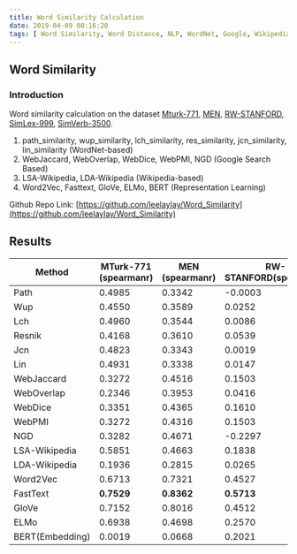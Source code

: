 ```yaml
---
title: Word Similarity Calculation
date: 2019-04-09 00:16:20
tags: [ Word Similarity, Word Distance, NLP, WordNet, Google, Wikipedia, Word2Vec, Fasttext, GloVe, ELMo, BERT ]
---
```


## Word Similarity

### Introduction
Word similarity calculation on the dataset [Mturk-771](http://www2.mta.ac.il/~gideon/mturk771.html), 
[MEN](https://www.jair.org/index.php/jair/article/view/10857), [RW-STANFORD](https://nlp.stanford.edu/~lmthang/morphoNLM/), [SimLex-999](https://arxiv.org/pdf/1408.3456), [SimVerb-3500](https://arxiv.org/abs/1608.00869).

1. path_similarity, wup_similarity, lch_similarity, res_similarity, jcn_similarity, lin_similarity (WordNet-based)
2. WebJaccard, WebOverlap, WebDice, WebPMI, NGD (Google Search Based)
3. LSA-Wikipedia, LDA-Wikipedia (Wikipedia-based)
4. Word2Vec, Fasttext, GloVe, ELMo, BERT (Representation Learning)

Github Repo Link: [https://github.com/leelaylay/Word_Similarity](https://github.com/leelaylay/Word_Similarity)

## Results

| Method          | MTurk-771 (spearmanr) | MEN (spearmanr) | RW-STANFORD(spearmanr) | SimLex-999(spearmanr) | SimVerb-3500(spearmanr) |
| --------------- | --------------------- | --------------- | ---------------------- | --------------------- | ----------------------- |
| Path            | 0.4985                | 0.3342          | -0.0003                | 0.4370                | 0.4538                  |
| Wup             | 0.4550                | 0.3589          | 0.0252                 | 0.4137                | 0.4080                  |
| Lch             | 0.4960                | 0.3544          | 0.0086                 | 0.4097                | 0.4493                  |
| Resnik          | 0.4168                | 0.3610          | 0.0539                 | 0.3595                | 0.4471                  |
| Jcn             | 0.4823                | 0.3343          | 0.0019                 | 0.4574                | 0.4629                  |
| Lin             | 0.4931                | 0.3338          | 0.0147                 | 0.4047                | **0.4712**              |
| WebJaccard      | 0.3272                | 0.4516          | 0.1503                 | 0.0871                | 0.0021                  |
| WebOverlap      | 0.2346                | 0.3953          | 0.0416                 | 0.0778                | 0.0235                  |
| WebDice         | 0.3351                | 0.4365          | 0.1610                 | 0.0871                | 0.0010                  |
| WebPMI          | 0.3272                | 0.4316          | 0.1503                 | 0.0871                | 0.0021                  |
| NGD             | 0.3282                | 0.4671          | -0.2297                | 0.1592                | -0.0446                 |
| LSA-Wikipedia   | 0.5851                | 0.4663          | 0.1838                 | 0.2094                | 0.1038                  |
| LDA-Wikipedia   | 0.1936                | 0.2815          | 0.0265                 | 0.0164                | 0.0165                  |
| Word2Vec        | 0.6713                | 0.7321          | 0.4527                 | 0.4420                | 0.3635                  |
| FastText        | **0.7529**                | **0.8362**          | **0.5713**             | **0.4644**            | 0.3649                  |
| GloVe           | 0.7152                | 0.8016          | 0.4512                 | 0.4083                | 0.2832                  |
| ELMo            | 0.6938 | 0.4698 | 0.2570 | 0.3151 | 0.2407 |
| BERT(Embedding) | 0.0019                | 0.0668          | 0.2021                 | 0.0801                | 0.0487                  |
